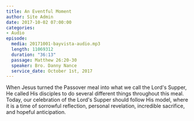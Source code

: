 ```yaml
---
title: An Eventful Moment
author: Site Admin
date: 2017-10-02 07:00:00
categories:
- Audio
episode:
  media: 20171001-bayvista-audio.mp3
  length: 11069312
  duration: "36:13"
  passage: Matthew 26:20-30
  speaker: Bro. Danny Nance
  service_date: October 1st, 2017
---
```

When Jesus turned the Passover meal into what we call the Lord's Supper, He called His disciples to do several different things throughout this meal. Today, our celebration of the Lord's Supper should follow His model, where it is a time of sorrowful reflection, personal revelation, incredible sacrifice, and hopeful anticipation.